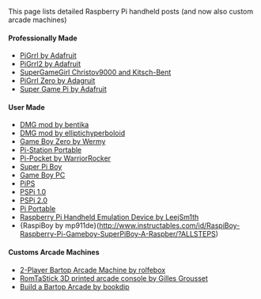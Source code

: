 This page lists detailed Raspberry Pi handheld posts (and now also custom arcade machines)

#### Professionally Made

* [PiGrrl by Adafruit](https://learn.adafruit.com/pigrrl-raspberry-pi-gameboy/overview)
* [PiGrrl2 by Adafruit](https://learn.adafruit.com/pigrrl-2/overview)
* [SuperGameGirl Christov9000 and Kitsch-Bent](http://www.supergamegirl.com/)
* [PiGrrl Zero by Adagruit](https://learn.adafruit.com/pigrrl-zero/overview)
* [Super Game Pi by Adafruit](https://learn.adafruit.com/super-game-pi)

#### User Made

* [DMG mod by bentika](http://imgur.com/a/shoci)
* [DMG mod by elliptichyperboloid](https://imgur.com/gallery/XBXNu)
* [Game Boy Zero by Wermy](http://sudomod.com/wiki/index.php?title=Game_Boy_Zero)
* [Pi-Station Portable](http://drewsrobots.blogspot.com/2015/06/building-my-psp-pistation-portable.html)
* [Pi-Pocket by WarriorRocker](http://www.xodustech.com/projects/raspberry-pi-gameboy-pocket)
* [Super Pi Boy](https://superpiboy.wordpress.com/)
* [Game Boy PC](http://www.retrovia.ie/showthread.php/8491-Game-Boy-PC-(Raspberry-Pi))
* [PiPS](http://www.instructables.com/id/PiPS-Pi-Portable-Station-a-Raspberry-Pi-Gaming-Han/?ALLSTEPS)
* [PSPi 1.0](https://retropie.org.uk/forum/topic/2201/pspi-1-0-psp-raspberry-pi-zero-retropie-mod)
* [PSPi 2.0](https://retropie.org.uk/forum/topic/2217/pspi-2-0-psp-raspberry-pi-zero-build-progress)
* [Pi Portable](https://retropie.org.uk/forum/topic/1047/pi-portable)
* [Raspberry Pi Handheld Emulation Device by LeejSm1th](http://imgur.com/a/9Rvfd)
* {RaspiBoy by mp911de}(http://www.instructables.com/id/RaspiBoy-Raspberry-Pi-Gameboy-SuperPiBoy-A-Raspber/?ALLSTEPS)

#### Customs Arcade Machines

* [2-Player Bartop Arcade Machine by rolfebox](http://www.instructables.com/id/2-Player-Bartop-Arcade-Machine-Powered-by-Pi/?ALLSTEPS)
* [RomTaStick 3D printed arcade console by Gilles Grousset](http://blog.backelite.com/blog/2016/07/29/romtastick-3d-printed-arcade-console/)
* [Build a Bartop Arcade by bookdip](http://www.buildabartoparcade.com/)